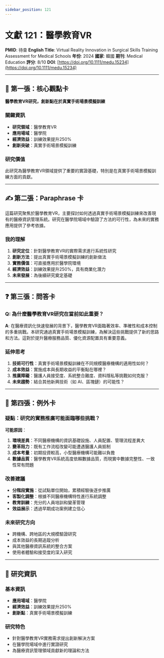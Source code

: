 ```yaml
---
sidebar_position: 121
---
```


# 文獻 121：醫學教育VR

**PMID**: 待查
**English Title**: Virtual Reality Innovation in Surgical Skills Training Assessment for Medical Schools
**年份**: 2024
**國家**: 韓國
**期刊**: Medical Education
**評分**: 8/10
**DOI**: [https://doi.org/10.1111/medu.15234](https://doi.org/10.1111/medu.15234)

---

## 📌 第一張：核心觀點卡

**醫學教育VR研究，創新點在於真實手術場景模擬訓練**

### 關鍵資訊
- **研究領域**：醫學教育VR
- **應用場域**：醫學院
- **經濟效益**：訓練效果提升250%
- **創新突破**：真實手術場景模擬訓練

### 研究價值
此研究為醫學教育VR領域提供了重要的實證基礎，特別是在真實手術場景模擬訓練方面的貢獻。

---

## ✍️ 第二張：Paraphrase 卡

這篇研究聚焦於醫學教育VR，主要探討如何透過真實手術場景模擬訓練來改善現有的醫療資訊管理系統。研究在醫學院場域中驗證了方法的可行性，為未來的實務應用提供了參考依據。

### 我的理解
1. **研究定位**：針對醫學教育VR的實際需求進行系統性研究
2. **創新方法**：提出真實手術場景模擬訓練的創新做法
3. **實務價值**：可直接應用於醫學院環境
4. **經濟效益**：訓練效果提升250%，具有商業化潛力
5. **未來發展**：為後續研究奠定基礎

---

## ❓ 第三張：問答卡

### Q: 為什麼醫學教育VR研究在當前如此重要？

**A**: 在醫療資訊化快速發展的背景下，醫學教育VR面臨著效率、準確性和成本控制的多重挑戰。本研究通過真實手術場景模擬訓練，為解決這些挑戰提供了新的思路和方法。這對於提升醫療服務品質、優化資源配置具有重要意義。

### 延伸思考
1. **技術可行性**：真實手術場景模擬訓練在不同規模醫療機構的適用性如何？
2. **成本效益**：實施成本與長期收益的平衡點在哪裡？
3. **推廣障礙**：醫護人員接受度、系統整合難度、資料隱私等挑戰如何克服？
4. **未來趨勢**：結合其他新興技術（如 AI、區塊鏈）的可能性？

---

## 🤔 第四張：例外卡

### 疑點：研究的實務推廣可能面臨哪些挑戰？

**可能原因**：
1. **環境差異**：不同醫療機構的資訊基礎設施、人員配置、管理流程差異大
2. **變革阻力**：既有工作流程改變可能遭遇醫護人員抵制
3. **成本考量**：初期投資較高，小型醫療機構可能難以負擔
4. **數據品質**：醫學教育VR系統高度依賴數據品質，而現實中數據完整性、一致性常有問題

### 改善建議
- **分階段實施**：從試點單位開始，累積經驗後逐步推廣
- **客製化調整**：根據不同醫療機構特性進行系統調整
- **教育訓練**：充分的人員培訓和變革管理
- **效益展示**：透過早期成功案例建立信心

### 未來研究方向
- 跨機構、跨地區的大規模驗證研究
- 成本效益的長期追蹤分析
- 與其他醫療資訊系統的整合方案
- 使用者體驗和接受度的深入研究

---

## 📄 研究資訊

### 基本資訊
- **應用場域**：醫學院
- **經濟效益**：訓練效果提升250%
- **創新點**：真實手術場景模擬訓練

### 研究特色
- 針對醫學教育VR實務需求提出創新解決方案
- 在醫學院場域中進行實證研究
- 為醫療資訊管理領域貢獻新的理論和方法
